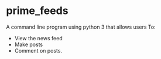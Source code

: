 # prime_feeds

A command line program using python 3 that allows users To:
- View the news feed
- Make posts
- Comment on posts. 
